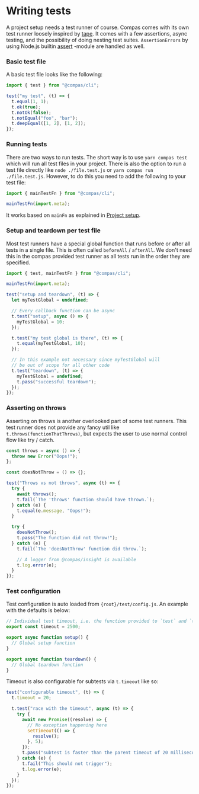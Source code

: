 # Writing tests

A project setup needs a test runner of course. Compas comes with its own test
runner loosely inspired by [tape](https://github.com/substack/tape). It comes
with a few assertions, async testing, and the possibility of doing nesting test
suites. `AssertionErrors` by using Node.js builtin
[assert](https://nodejs.org/api/assert.html) -module are handled as well.

### Basic test file

A basic test file looks like the following:

```js
import { test } from "@compas/cli";

test("my test", (t) => {
  t.equal(1, 1);
  t.ok(true);
  t.notOk(false);
  t.notEqual("foo", "bar");
  t.deepEqual([1, 2], [1, 2]);
});
```

### Running tests

There are two ways to run tests. The short way is to use `yarn compas test`
which will run all test files in your project. There is also the option to run a
test file directly like `node ./file.test.js` or
`yarn compas run ./file.test.js`. However, to do this you need to add the
following to your test file:

```js
import { mainTestFn } from "@compas/cli";

mainTestFn(import.meta);
```

It works based on `mainFn` as explained in
[Project setup](/setup/project-setup.md).

### Setup and teardown per test file

Most test runners have a special global function that runs before or after all
tests in a single file. This is often called `beforeAll` / `afterAll`. We don't
need this in the compas provided test runner as all tests run in the order they
are specified.

```js
import { test, mainTestFn } from "@compas/cli";

mainTestFn(import.meta);

test("setup and teardown", (t) => {
  let myTestGlobal = undefined;

  // Every callback function can be async
  t.test("setup", async () => {
    myTestGlobal = 10;
  });

  t.test("my test global is there", (t) => {
    t.equal(myTestGlobal, 10);
  });

  // In this example not necessary since myTestGlobal will
  // be out of scope for all other code
  t.test("teardown", (t) => {
    myTestGlobal = undefined;
    t.pass("successful teardown");
  });
});
```

### Asserting on throws

Asserting on throws is another overlooked part of some test runners. This test
runner does not provide any fancy util like `t.throws(functionThatThrows)`, but
expects the user to use normal control flow like try / catch.

```js
const throws = async () => {
  throw new Error("Oops!");
};

const doesNotThrow = () => {};

test("Throws vs not throws", async (t) => {
  try {
    await throws();
    t.fail(`The 'throws' function should have thrown.`);
  } catch (e) {
    t.equal(e.message, "Oops!");
  }

  try {
    doesNotThrow();
    t.pass("The function did not throw!");
  } catch (e) {
    t.fail(`The 'doesNotThrow' function did throw.`);

    // A logger from @compas/insight is available
    t.log.error(e);
  }
});
```

### Test configuration

Test configuration is auto loaded from `{root}/test/config.js`. An example with
the defaults is below:

```js
// Individual test timeout, i.e. the function provided to `test` and `t.test`
export const timeout = 2500;

export async function setup() {
  // Global setup function
}

export async function teardown() {
  // Global teardown function
}
```

Timeout is also configurable for subtests via `t.timeout` like so:

```js
test("configurable timeout", (t) => {
  t.timeout = 20;

  t.test("race with the timeout", async (t) => {
    try {
      await new Promise((resolve) => {
        // No exception happening here
        setTimeout(() => {
          resolve();
        }, 5);
      });
      t.pass("subtest is faster than the parent timeout of 20 milliseconds");
    } catch (e) {
      t.fail("This should not trigger");
      t.log.error(e);
    }
  });
});
```
